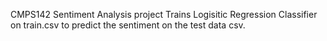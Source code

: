 CMPS142 Sentiment Analysis project
Trains Logisitic Regression Classifier on train.csv to predict the sentiment on the test data csv.